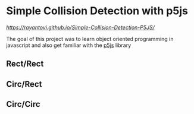# Simple Collision Detection with p5js
<i><a>https://rayantovi.github.io/Simple-Collision-Detection-P5JS/</a></i>

The goal of this project was to learn object oriented programming in javascript and also get familiar with the [p5js](https://p5js.org/) library 

## Rect/Rect 

## Circ/Rect
## Circ/Circ
